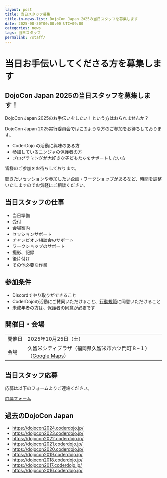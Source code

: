```yaml
---
layout: post
title: 当日スタッフ募集
title-in-news-list: DojoCon Japan 2025の当日スタッフを募集します
date: 2025-08-30T00:00:00 UTC+09:00
categories: news
tags: 当日スタッフ
permalink: /staff/
---
```


<h1>当日お手伝いしてくださる方を募集します</h1>

<h2>DojoCon Japan 2025の当日スタッフを募集します！</h2>

<p>DojoCon Japan 2025のお手伝いをしたい！という方はおられませんか？</p>

<p>DojoCon Japan 2025実行委員会ではこのような方のご参加をお待ちしております。</p>
<ul>
  <li>CoderDojo の活動に興味のある方</li>
  <li>参加しているニンジャの保護者の方</li>
  <li>プログラミングが大好きな子どもたちをサポートしたい方</li>
</ul>

<p>皆様のご参加をお待ちしております。</p>

<p>聴きたいセッションや参加したい企画・ワークショップがあるなど、時間を調整いたしますのでお気軽にご相談ください。</p>

<h2 id="当日スタッフの仕事">当日スタッフの仕事</h2>
<ul>
  <li>当日準備</li>
  <li>受付</li>
  <li>会場案内</li>
  <li>セッションサポート</li>
  <li>チャンピオン相談会のサポート</li>
  <li>ワークショップのサポート</li>
  <li>撮影、記録</li>
  <li>後片付け</li>
  <li>その他必要な作業</li>
</ul>
<h2 id="参加条件">参加条件</h2>
<ul>
  <li>Discordでやり取りができること</li>
  <li>CoderDojoの活動にご賛同いただけること、<a href="/code-of-conduct/" target="_blank">行動規範</a>に同意いただけること</li>
  <li>未成年者の方は、保護者の同意が必要です</li>
</ul>

<h2 id="開催日会場">開催日・会場</h2>
<p>
  <table style="word-break: keep-all;">
    <tr>
      <td>開催日</td>
      <td>2025年10月25日（土）</td>
    </tr>
    <tr>
      <td>会場</td>
      <td>
        久留米シティプラザ<wbr>
        （福岡県久留米市六ツ門町８−１）<wbr>
        （<a href="{{ site.map }}" target="_blank" style="white-space: nowrap">Google Maps</a>）
      </td>
    </tr>
  </table>
</p>

<h2 id="当日スタッフ応募">当日スタッフ応募</h2>
<p>応募は以下のフォームよりご連絡ください。</p>

<a href="https://forms.gle/Gd3zqTbcDix8nDuK7" target="_blank">応募フォーム</a>

<h2 id="過去のdojocon-japan">過去のDojoCon Japan</h2>
<ul>
  <li><a href="https://dojocon2024.coderdojo.jp/">https://dojocon2024.coderdojo.jp/</a></li>
  <li><a href="https://dojocon2023.coderdojo.jp/">https://dojocon2023.coderdojo.jp/</a></li>
  <li><a href="https://dojocon2022.coderdojo.jp/">https://dojocon2022.coderdojo.jp/</a></li>
  <li><a href="https://dojocon2021.coderdojo.jp/">https://dojocon2021.coderdojo.jp/</a></li>
  <li><a href="https://dojocon2020.coderdojo.jp/">https://dojocon2020.coderdojo.jp/</a></li>
  <li><a href="https://dojocon2019.coderdojo.jp/">https://dojocon2019.coderdojo.jp/</a></li>
  <li><a href="https://dojocon2018.coderdojo.jp/">https://dojocon2018.coderdojo.jp/</a></li>
  <li><a href="https://dojocon2017.coderdojo.jp/">https://dojocon2017.coderdojo.jp/</a></li>
  <li><a href="https://dojocon2016.coderdojo.jp/">https://dojocon2016.coderdojo.jp/</a></li>
</ul>

